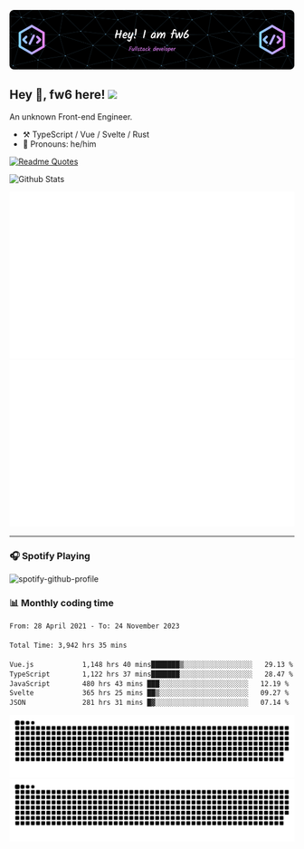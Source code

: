 ![Header](github-header-image.png)

## Hey 👋, fw6 here! <img src="https://github.githubassets.com/images/mona-whisper.gif" height="24" />


An unknown Front-end Engineer.

-   :hammer_and_pick: TypeScript / Vue / Svelte / Rust
-   :man: Pronouns: he/him


[![Readme Quotes](https://quotes-github-readme.vercel.app/api?type=horizontal&theme=algolia)](https://github.com/piyushsuthar/github-readme-quotes)



![Github Stats](https://github-readme-stats.vercel.app/api?username=fw6&bg_color=30,e96443,904e95&title_color=fff&text_color=fff)

![](https://raw.githubusercontent.com/fw6/github-stats-transparent/output/generated/overview.svg)
![](https://raw.githubusercontent.com/fw6/github-stats-transparent/output/generated/languages.svg)


---

### 🎧 Spotify Playing

<!-- ![spotify-github-profile](/img/default.svg) -->

![spotify-github-profile](https://spotify-github-profile.vercel.app/api/view.svg?uid=r6wn4hdvypv0lkzyrj0e0pjct&cover_image=true&theme=default&show_offline=true&background_color=9a10ad&interchange=true&bar_color_cover=true)



### :bar_chart: Monthly coding time 

<!--START_SECTION:waka-->

```txt
From: 28 April 2021 - To: 24 November 2023

Total Time: 3,942 hrs 35 mins

Vue.js            1,148 hrs 40 mins███████▒░░░░░░░░░░░░░░░░░   29.13 %
TypeScript        1,122 hrs 37 mins███████░░░░░░░░░░░░░░░░░░   28.47 %
JavaScript        480 hrs 43 mins ███░░░░░░░░░░░░░░░░░░░░░░   12.19 %
Svelte            365 hrs 25 mins ██▒░░░░░░░░░░░░░░░░░░░░░░   09.27 %
JSON              281 hrs 31 mins █▓░░░░░░░░░░░░░░░░░░░░░░░   07.14 %
```

<!--END_SECTION:waka-->




![github contribution grid snake animation](https://raw.githubusercontent.com/platane/platane/output/github-contribution-grid-snake-dark.svg#gh-dark-mode-only)![github contribution grid snake animation](https://raw.githubusercontent.com/platane/platane/output/github-contribution-grid-snake.svg#gh-light-mode-only)
